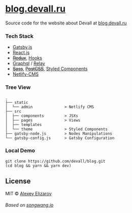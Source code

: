 <h1>
  <a rel="noopener noreferrer" href="https://blog.devall.ru" target="__blank">blog.devall.ru</a>
</h1>

Source code for the website about Devall at <span><a rel="noopener noreferrer" href="https://blog.devall.ru" target="__blank">blog.devall.ru</a></span>

### Tech Stack

- [Gatsby.js](https://www.gatsbyjs.org/)
- [React.js](https://facebook.github.io/react/)
- ~~[Redux](https://redux.js.org/)~~, [Hooks](https://reactjs.org/docs/hooks-intro.html)
- [Graphql](http://graphql.org/) / [Relay](https://facebook.github.io/relay/)
- ~~[Sass](http://sass-lang.com/)~~, ~~[PostCSS](http://postcss.org/)~~, [Styled Components](https://www.styled-components.com/)
- [Netlify-CMS](https://www.netlifycms.org/)

### Tree View

```
.
├── static
│  └── admin              > Netlify CMS
├── src
│  ├── components         > JSXs
│  ├── pages              > Views
│  ├── templates
│  └── theme              > Styled Components
├── gatsby-node.js        > Nodes Manipulations
└── gatsby-config.js      > Gatsby Configuration
```

### Local Demo

```
git clone https://github.com/devall/blog.git
(cd blog && yarn && yarn dev)
```

## License

MIT © [Alexey Elizarov](https://t.me/devall)

###### Based on [songwang.io](https://github.com/wangsongiam/songwang.io)
